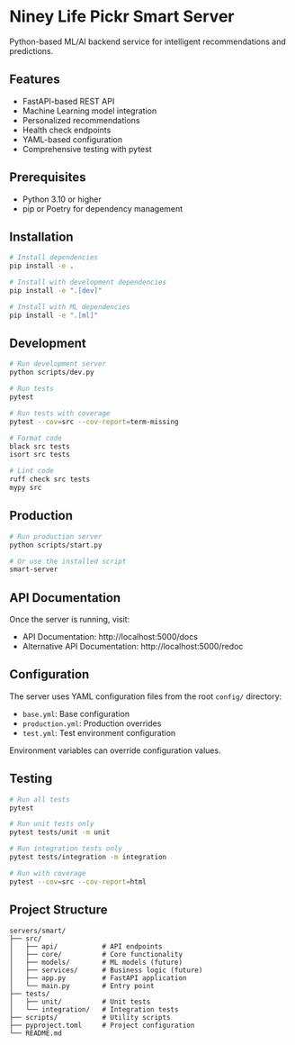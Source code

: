 # Niney Life Pickr Smart Server

Python-based ML/AI backend service for intelligent recommendations and predictions.

## Features

- FastAPI-based REST API
- Machine Learning model integration
- Personalized recommendations
- Health check endpoints
- YAML-based configuration
- Comprehensive testing with pytest

## Prerequisites

- Python 3.10 or higher
- pip or Poetry for dependency management

## Installation

```bash
# Install dependencies
pip install -e .

# Install with development dependencies
pip install -e ".[dev]"

# Install with ML dependencies
pip install -e ".[ml]"
```

## Development

```bash
# Run development server
python scripts/dev.py

# Run tests
pytest

# Run tests with coverage
pytest --cov=src --cov-report=term-missing

# Format code
black src tests
isort src tests

# Lint code
ruff check src tests
mypy src
```

## Production

```bash
# Run production server
python scripts/start.py

# Or use the installed script
smart-server
```

## API Documentation

Once the server is running, visit:
- API Documentation: http://localhost:5000/docs
- Alternative API Documentation: http://localhost:5000/redoc

## Configuration

The server uses YAML configuration files from the root `config/` directory:
- `base.yml`: Base configuration
- `production.yml`: Production overrides
- `test.yml`: Test environment configuration

Environment variables can override configuration values.

## Testing

```bash
# Run all tests
pytest

# Run unit tests only
pytest tests/unit -m unit

# Run integration tests only
pytest tests/integration -m integration

# Run with coverage
pytest --cov=src --cov-report=html
```

## Project Structure

```
servers/smart/
├── src/
│   ├── api/           # API endpoints
│   ├── core/          # Core functionality
│   ├── models/        # ML models (future)
│   ├── services/      # Business logic (future)
│   ├── app.py         # FastAPI application
│   └── main.py        # Entry point
├── tests/
│   ├── unit/          # Unit tests
│   └── integration/   # Integration tests
├── scripts/           # Utility scripts
├── pyproject.toml     # Project configuration
└── README.md
```